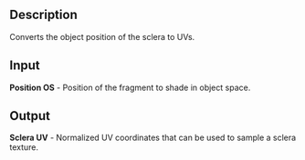 ## Description
Converts the object position of the sclera to UVs.

## Input
**Position OS** - Position of the fragment to shade in object space.

## Output
**Sclera UV** - Normalized UV coordinates that can be used to sample a sclera texture.